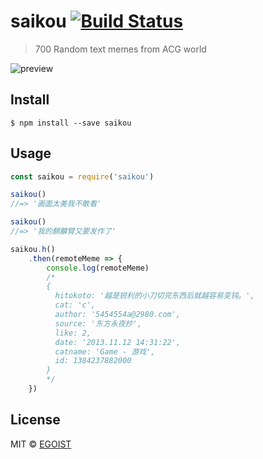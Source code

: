# saikou [![Build Status](https://travis-ci.org/egoist/saikou.svg?branch=master)](https://travis-ci.org/egoist/saikou)

> 700 Random text memes from ACG world

![preview](http://i.imgur.com/0M5XsSA.png)

## Install

```
$ npm install --save saikou
```

## Usage

```js
const saikou = require('saikou')

saikou()
//=> '画面太美我不敢看'

saikou()
//=> '我的麒麟臂又要发作了'

saikou.h()
	.then(remoteMeme => {
		console.log(remoteMeme)
		/*
		{ 
		  hitokoto: '越是锐利的小刀切完东西后就越容易变钝。',
		  cat: 'c',
		  author: '5454554a@2980.com',
		  source: '东方永夜抄',
		  like: 2,
		  date: '2013.11.12 14:31:22',
		  catname: 'Game - 游戏',
		  id: 1384237882000
		}
		*/
	})
```

## License

MIT © [EGOIST](https://github.com/egoist)
